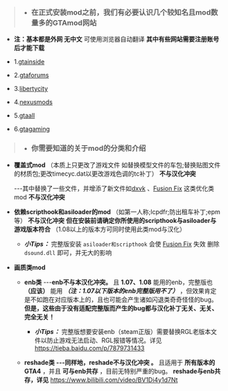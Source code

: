 > - ### 在正式安装mod之前，我们有必要认识几个较知名且mod数量多的GTAmod网站
 
 -  **注：基本都是外网 无中文** 可使用浏览器自动翻译  **其中有些网站需要注册账号后才能下载** 
  
 - 1.[gtainside](https://www.gtainside.com/en/gta4mods)                                                                                                               
 - 2.[gtaforums](https://gtaforums.com/forum/311-mod-showroom/)
 - 3.[libertycity](https://libertycity.net/files/gta-4/)
 - 4.[nexusmods](https://www.nexusmods.com/gta4)
 - 5.[gtaall](https://www.gtaall.com/gta-4/)
 - 6.[gtagaming](https://gtagaming.com)

> - ### 你需要知道的关于mod的分类和介绍
- **覆盖式mod** （本质上只更改了游戏文件 如替换模型文件的车包;替换贴图文件的材质包;更改timecyc.dat以更改游戏色调的tc补丁） **不与汉化冲突** 
     
     ---其中替换了一些文件，并增添了新文件如[dxvk](https://wwi.lanzoup.com/b07xe74sj) 、[Fusion Fix](https://wwi.lanzoup.com/b07xe74sj) 这类优化类mod  **不与汉化冲突**                                                                                                                                                                                   

- **依赖scripthook和asiloader的mod**  （如第一人称;lcpdfr;防出租车补丁;epm等）  **不与汉化冲突** 
  **但在安装前请确定你所使用的scripthook与asiloader与游戏版本符合** 
（1.08以上的版本方可同时使用此类mod与汉化）
     

     -  **_小Tips：_** 完整版安装 `asiloader和scripthook` 会使 [Fusion Fix](https://wwi.lanzoup.com/b07xe74sj) 失效 删除  `dsound.dll`  即可，并无大的影响                                                                  
- **画质类mod** 
  - **enb类**
     ---**enb不与本汉化冲突。** 且 **1.07、1.08** 能用的enb，完整版也 **（应该）** 能用 **_（注：1.07以下版本的enb完整版用不了）_** ，但效果肯定是不如跑在对应版本上的，且也可能会产生诸如闪退类奇奇怪怪的bug。 **但是，这些由于没有适配完整版而产生的bug都与汉化补丁无关、无关、完全无关！** 
            
     -  **_小Tips：_** 完整版想要安装enb（steam正版）需要替换RGL老版本文件以防止游戏无法启动、RGL报错等情况。详见 https://tieba.baidu.com/p/7879731433
  - **reshade类** 
          **---同样地，reshade不与汉化冲突 。** 且适用于 **所有版本的GTA4** ，并且 **可与enb共存** ，目前无特别严重的bug。
          **reshade与enb共存，详见**  https://www.bilibili.com/video/BV1Di4y1d7Nt